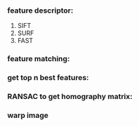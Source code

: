 
### feature descriptor:
1. SIFT
2. SURF
3. FAST

### feature matching:

### get top n best features:

### RANSAC to get homography matrix:

### warp image
